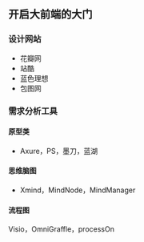 ## 开启大前端的大门

### 设计网站

- 花瓣网
- 站酷
- 蓝色理想
- 包图网

### 需求分析工具

#### 原型类

- Axure，PS，墨刀，蓝湖

#### 思维脑图

- Xmind，MindNode，MindManager

#### 流程图

Visio，OmniGraffle，processOn